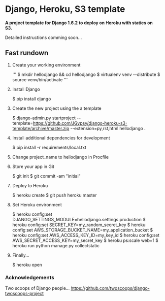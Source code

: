 # Django, Heroku, S3 template


**A project template for Django 1.6.2 to deploy on Heroku with statics on S3.**

Detailed instructions comming soon...


## Fast rundown

1. Create your working environment

    '''
    $ mkdir hellodjango && cd hellodjango
    $ virtualenv venv --distribute
    $ source venv/bin/activate
    '''

2. Install Django

    $ pip install django

3. Create the new project using the a template

    $ django-admin.py startproject --template=https://github.com/JGypsy/django-heroku-s3-template/archive/master.zip --extension=py,rst,html hellodjango .

4. Install additional dependencies for development

    $ pip install -r requirements/local.txt

5. Change project_name to hellodjango in Procfile

6. Store your app in Git

    $ git init
    $ git commit -am "initial"

7. Deploy to Heroku

    $ heroku create
    $ git push heroku master

8. Set Heroku environment

    $ heroku config:set DJANGO_SETTINGS_MODULE=hellodjango.settings.production
    $ heroku config:set SECRET_KEY=my_random_secret_key
    $ heroku config:set AWS_STORAGE_BUCKET_NAME=my_application_bucket
    $ heroku config:set AWS_ACCESS_KEY_ID=my_key_id
    $ heroku config:set AWS_SECRET_ACCESS_KEY=my_secret_key
    $ heroku ps:scale web=1
    $ heroku run python manage.py collectstatic

9. Finally...

    $ heroku open


### Acknowledgements
Two scoops of Django people... https://github.com/twoscoops/django-twoscoops-project